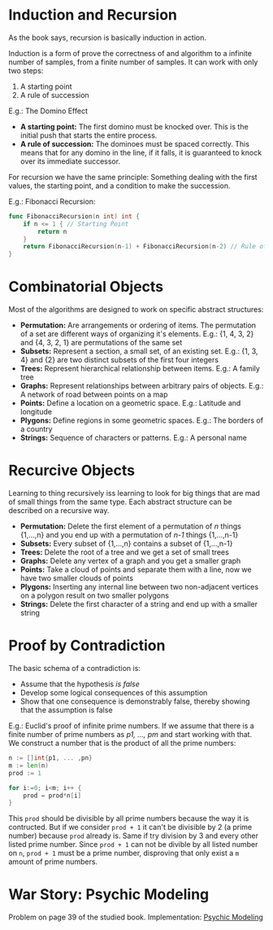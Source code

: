 # Induction and Recursion

As the book says, recursion is basically induction in action.

Induction is a form of prove the correctness of and algorithm to a infinite number of samples, from a finite number of samples.
It can work with only two steps:
1. A starting point
2. A rule of succession

E.g.: The Domino Effect
* **A starting point:** The first domino must be knocked over. This is the initial push that starts the entire process.
* **A rule of succession:** The dominoes must be spaced correctly. This means that for any domino in the line, if it falls, it is guaranteed to knock over its immediate successor.

For recursion we have the same principle: Something dealing with the first values, the starting point, and a condition to make the succession.

E.g.: Fibonacci Recursion:
```go
func FibonacciRecursion(n int) int {
	if n <= 1 { // Starting Point
		return n
	}
	return FibonacciRecursion(n-1) + FibonacciRecursion(n-2) // Rule of Succession
}
```

# Combinatorial Objects
Most of the algorithms are designed to work on specific abstract structures:
* **Permutation:** Are arrangements or ordering of items. The permutation of a set are different ways of organizing it's elements. E.g.: {1, 4, 3, 2} and {4, 3, 2, 1} are permutations of the same set
* **Subsets:** Represent a section, a small set, of an existing set. E.g.: {1, 3, 4} and {2} are two distinct subsets of the first four integers
* **Trees:** Represent hierarchical relationship between items. E.g.: A family tree
* **Graphs:** Represent relationships between arbitrary pairs of objects. E.g.: A network of road between points on a map
* **Points:** Define a location on a geometric space. E.g.: Latitude and longitude
* **Plygons:** Define regions in some geometric spaces. E.g.: The borders of a country
* **Strings:** Sequence of characters or patterns. E.g.: A personal name

# Recurcive Objects
Learning to thing recursively iss learning to look for big things that are mad of small things from the same type. Each abstract structure can be described on a recursive way.
* **Permutation:** Delete the first element of a permutation of *n* things {1,...,n} and you end up with a permutation of *n-1* things {1,...,n-1}
* **Subsets:** Every subset of {1,...,n} contains a subset of {1,...,n-1}
* **Trees:** Delete the root of a tree and we get a set of small trees
* **Graphs:** Delete any vertex of a graph and you get a smaller graph
* **Points:** Take a cloud of points and separate them with a line, now we have two smaller clouds of points
* **Plygons:** Inserting any internal line between two non-adjacent vertices on a polygon result on two smaller polygons
* **Strings:** Delete the first character of a string and end up with a smaller string

# Proof by Contradiction
The basic schema of a contradiction is:
* Assume that the hypothesis *is false*
* Develop some logical consequences of this assumption
* Show that one consequence is demonstrably false, thereby showing that the assumption is false

E.g.: Euclid's proof of infinite prime numbers. If we assume that there is a finite number of prime numbers as *p1, ..., pm* and start working with that.
We construct a number that is the product of all the prime numbers:
```go
n := []int{p1, ... ,pn}
m := len(n)
prod := 1

for i:=0; i<m; i++ {
    prod = prod*n[i]
}
```

This `prod` should be divisible by all prime numbers because the way it is contructed. But if we consider `prod + 1` it can't be divisible by 2 (a prime number) because `prod` already is. Same if try division by 3 and every other listed prime number. Since `prod + 1` can not be divible by all listed number on `n`, `prod + 1` must be a prime number, disproving that only exist a `m` amount of prime numbers.

# War Story: Psychic Modeling
Problem on page 39 of the studied book.
Implementation: [Psychic Modeling](./psychicModeling.go)


